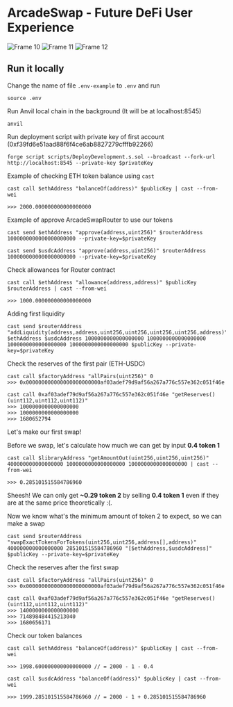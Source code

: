 # ArcadeSwap - Future DeFi User Experience

![Frame 10](https://user-images.githubusercontent.com/56213581/227741678-c0352b46-2a54-4136-9c47-4f725ada1429.png)
![Frame 11](https://user-images.githubusercontent.com/56213581/227741690-9c921702-c0fb-405d-bf0f-874cd029cc6a.png)
![Frame 12](https://user-images.githubusercontent.com/56213581/227746937-88d5bcfc-fa28-4902-9cc9-020e7f732c1b.png)

## Run it locally

Change the name of file `.env-example` to `.env` and run

```shell
source .env
```

Run Anvil local chain in the background (It will be at localhost:8545)

```shell
anvil
```

Run deployment script with private key of first account (0xf39fd6e51aad88f6f4ce6ab8827279cfffb92266)

```shell
forge script scripts/DeployDevelopment.s.sol --broadcast --fork-url http://localhost:8545 --private-key $privateKey
```

Example of checking ETH token balance using `cast`

```shell
cast call $ethAddress "balanceOf(address)" $publicKey | cast --from-wei

>>> 2000.000000000000000000
```

Example of approve ArcadeSwapRouter to use our tokens

```shell
cast send $ethAddress "approve(address,uint256)" $routerAddress 1000000000000000000000 --private-key=$privateKey
```

```shell
cast send $usdcAddress "approve(address,uint256)" $routerAddress 1000000000000000000000 --private-key=$privateKey
```

Check allowances for Router contract

```shell
cast call $ethAddress "allowance(address,address)" $publicKey $routerAddress | cast --from-wei

>>> 1000.000000000000000000
```

Adding first liquidity

```shell
cast send $routerAddress "addLiquidity(address,address,uint256,uint256,uint256,uint256,address)" $ethAddress $usdcAddress 1000000000000000000 1000000000000000000 1000000000000000000 1000000000000000000 $publicKey --private-key=$privateKey
```

Check the reserves of the first pair (ETH-USDC)

```shell
cast call $factoryAddress "allPairs(uint256)" 0
>>> 0x000000000000000000000000af03adef79d9af56a267a776c557e362c051f46e

cast call 0xaf03adef79d9af56a267a776c557e362c051f46e "getReserves()(uint112,uint112,uint112)"
>>> 1000000000000000000
>>> 1000000000000000000
>>> 1680652794
```

Let's make our first swap!

Before we swap, let's calculate how much we can get by input **0.4 token 1**

```shell
cast call $libraryAddress "getAmountOut(uint256,uint256,uint256)" 400000000000000000 1000000000000000000 1000000000000000000 | cast --from-wei

>>> 0.285101515584786960
```

Sheesh! We can only get **~0.29 token 2** by selling **0.4 token 1** even if they are at the same price theoretically :(.

Now we know what's the minimum amount of token 2 to expect, so we can make a swap

```shell
cast send $routerAddress "swapExactTokensForTokens(uint256,uint256,address[],address)" 400000000000000000 285101515584786960 "[$ethAddress,$usdcAddress]" $publicKey --private-key=$privateKey
```

Check the reserves after the first swap

```shell
cast call $factoryAddress "allPairs(uint256)" 0
>>> 0x000000000000000000000000af03adef79d9af56a267a776c557e362c051f46e

cast call 0xaf03adef79d9af56a267a776c557e362c051f46e "getReserves()(uint112,uint112,uint112)"
>>> 1400000000000000000
>>> 714898484415213040
>>> 1680656171
```

Check our token balances

```shell
cast call $ethAddress "balanceOf(address)" $publicKey | cast --from-wei

>>> 1998.600000000000000000 // = 2000 - 1 - 0.4
```

```shell
cast call $usdcAddress "balanceOf(address)" $publicKey | cast --from-wei

>>> 1999.285101515584786960 // = 2000 - 1 + 0.285101515584786960
```
